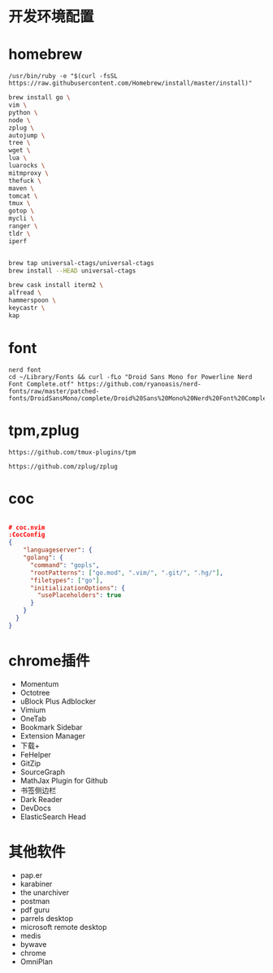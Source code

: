 #  开发环境配置 

# homebrew

```shell
/usr/bin/ruby -e "$(curl -fsSL https://raw.githubusercontent.com/Homebrew/install/master/install)"

```

```sh
brew install go \
vim \
python \
node \
zplug \
autojump \
tree \
wget \
lua \
luarocks \
mitmproxy \
thefuck \
maven \
tomcat \
tmux \
gotop \
mycli \
ranger \
tldr \
iperf


brew tap universal-ctags/universal-ctags
brew install --HEAD universal-ctags
```

```sh
brew cask install iterm2 \
alfread \
hammerspoon \
keycastr \
kap

```

# font

```shell
nerd font
cd ~/Library/Fonts && curl -fLo "Droid Sans Mono for Powerline Nerd Font Complete.otf" https://github.com/ryanoasis/nerd-fonts/raw/master/patched-fonts/DroidSansMono/complete/Droid%20Sans%20Mono%20Nerd%20Font%20Complete.otf
```

# tpm,zplug

```
https://github.com/tmux-plugins/tpm

https://github.com/zplug/zplug
```

# coc

```json

# coc.nvim
:CocConfig
{
    "languageserver": {
    "golang": {
      "command": "gopls",
      "rootPatterns": ["go.mod", ".vim/", ".git/", ".hg/"],
      "filetypes": ["go"],
      "initializationOptions": {
        "usePlaceholders": true
      }
    }
  }
}
```


# chrome插件
* Momentum
* Octotree
* uBlock Plus Adblocker
* Vimium
* OneTab
* Bookmark Sidebar
* Extension Manager
* 下载+
* FeHelper
* GitZip
* SourceGraph
* MathJax Plugin for Github
* 书签侧边栏
* Dark Reader
* DevDocs
* ElasticSearch Head

# 其他软件
* pap.er
* karabiner
* the unarchiver
* postman
* pdf guru
* parrels desktop
* microsoft remote desktop
* medis
* bywave
* chrome
* OmniPlan
